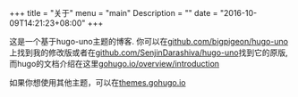 +++
title = "关于"
menu = "main"
Description = ""
date = "2016-10-09T14:21:23+08:00"
+++

这是一个基于hugo-uno主题的博客. 你可以在[github.com/bigpigeon/hugo-uno](https://github.com/bigpigeon/hugo-uno)上找到我的修改版或者在[github.com/SenjinDarashiva/hugo-uno](https://github.com/SenjinDarashiva/hugo-uno)找到它的原版, 而hugo的文档介绍在这里[gohugo.io/overview/introduction](https://gohugo.io/overview/introduction/)

如果你想使用其他主题，可以在[themes.gohugo.io](http://themes.gohugo.io/)
